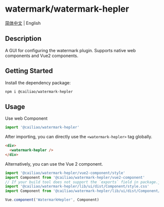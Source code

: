 # watermark/watermark-hepler

[简体中文](readme/README-zh-cn.md) | English

## Description

A GUI for configuring the watermark plugin. Supports native web components and Vue2 components.

## Getting Started

Install the dependency package:

```bash
npm i @cailiao/watermark-hepler
```

## Usage

Use web Component

```javascript
import '@cailiao/watermark-hepler'
```

After importing, you can directly use the `<watermark-hepler>` tag globally.

```html
<div>
  <watermark-hepler />
</div>
```

Alternatively, you can use the Vue 2 component.

```javascript
import '@cailiao/watermark-hepler/vue2-component/style'
import Component from '@cailiao/watermark-hepler/vue2-component'
// If your build tool does not support the `exports` field in package.json, you can also directly import the file.
import '@cailiao/watermark-hepler/lib/ui/dist/Component/style.css'
import Component from '@cailiao/watermark-hepler/lib/ui/dist/Component/watermarkHeplerUI.esm.browser.min.js'

Vue.component('WatermarkHepler', Component)
```
